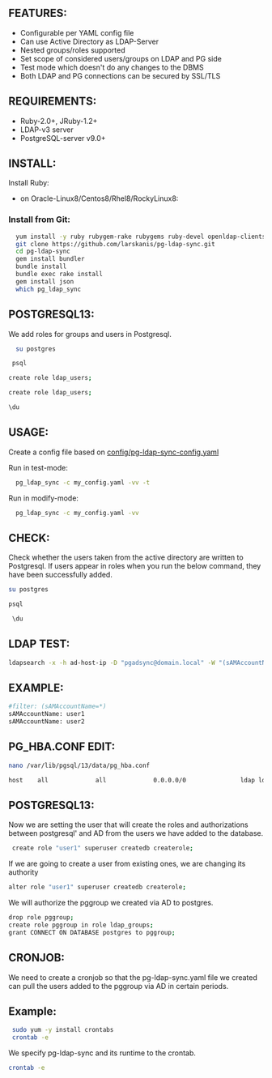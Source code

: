 ## FEATURES:

* Configurable per YAML config file
* Can use Active Directory as LDAP-Server
* Nested groups/roles supported
* Set scope of considered users/groups on LDAP and PG side
* Test mode which doesn't do any changes to the DBMS
* Both LDAP and PG connections can be secured by SSL/TLS

## REQUIREMENTS:

* Ruby-2.0+, JRuby-1.2+
* LDAP-v3 server
* PostgreSQL-server v9.0+

## INSTALL:

Install Ruby:

* on Oracle-Linux8/Centos8/Rhel8/RockyLinux8: 

### Install from Git:
```sh
  yum install -y ruby rubygem-rake rubygems ruby-devel openldap-clients git wget tar curl make  rubygem-bigdecimal.x86_64 redhat-rpm-config libpq-devel.x86_64 gcc nano
  git clone https://github.com/larskanis/pg-ldap-sync.git
  cd pg-ldap-sync
  gem install bundler
  bundle install
  bundle exec rake install
  gem install json
  which pg_ldap_sync
```


## POSTGRESQL13:
We add roles for groups and users in Postgresql.
```sh
  su postgres
 ```
  ```sh
   psql
   ```
   ```sh
   create role ldap_users;
   ```
   ```sh
   create role ldap_users;
   ```
   ```sh
  \du
 ```
 
 ## USAGE:

Create a config file based on
[config/pg-ldap-sync-config.yaml](https://github.com/rkazak07/Oracle-Linux8-Postgresql-13-ldap-sync/config/pg-ldap-sync.yaml)

Run in test-mode:
```sh
  pg_ldap_sync -c my_config.yaml -vv -t
```
Run in modify-mode:
```sh
  pg_ldap_sync -c my_config.yaml -vv
```
 
 
 ## CHECK:
 Check whether the users taken from the active directory are written to Postgresql. If users appear in roles when you run the below command, they have been successfully added.
 ```sh
 su postgres
 ```
 ```sh
 psql
 ```
 ```sh
  \du
 ```
 
 ## LDAP TEST:
 ```sh
 ldapsearch -x -h ad-host-ip -D "pgadsync@domain.local" -W "(sAMAccountName=*)" -b "OU=pgusers,OU=Service_Users,OU=organization-unit,DC=domain,DC=local"  | grep    sAMAccountName
 ```
## EXAMPLE:
```sh
#filter: (sAMAccountName=*)
sAMAccountName: user1
sAMAccountName: user2
```

## PG_HBA.CONF EDIT:
```sh
nano /var/lib/pgsql/13/data/pg_hba.conf
```
```sh
host    all             all             0.0.0.0/0               ldap ldapserver=domain-host-ip ldapport=389 ldapprefix=""
```

## POSTGRESQL13:
Now we are setting the user that will create the roles and authorizations between postgresql' and AD from the users we have added to the database.
```sh
 create role "user1" superuser createdb createrole;
 ```
 If we are going to create a user from existing ones, we are changing its authority
 ```sh
 alter role "user1" superuser createdb createrole;
 ```
 We will authorize the pggroup we created via AD to postgres.
 ```sh
 drop role pggroup; 
 create role pggroup in role ldap_groups;
 grant CONNECT ON DATABASE postgres to pggroup;
 ```

## CRONJOB:
We need to create a cronjob so that the pg-ldap-sync.yaml file we created can pull the users added to the pggroup via AD in certain periods.
## Example:
```sh
 sudo yum -y install crontabs
 crontab -e
 ```
 We specify pg-ldap-sync and its runtime to the crontab.
 ```sh
 crontab -e
 ```
 
